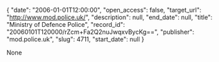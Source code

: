 {
  "date": "2006-01-01T12:00:00", 
  "open_access": false, 
  "target_url": "http://www.mod.police.uk/", 
  "description": null, 
  "end_date": null, 
  "title": "Ministry of Defence Police", 
  "record_id": "20060101T120000/rZcm+Fa2Q2nuJwqxvBycKg==", 
  "publisher": "mod.police.uk", 
  "slug": 4711, 
  "start_date": null
}

None